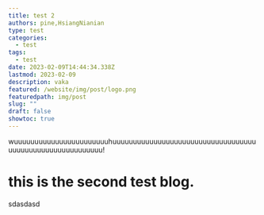```yaml
---
title: test 2
authors: pine,HsiangNianian
type: test
categories:
  - test
tags:
  - test
date: 2023-02-09T14:44:34.338Z
lastmod: 2023-02-09
description: vaka
featured: /website/img/post/logo.png
featuredpath: img/post
slug: ""
draft: false
showtoc: true
---
```


w﻿uuuuuuuuuuuuuuuuuuuuuuuhuuuuuuuuuuuuuuuuuuuuuuuuuuuuuuuuuuuuuuuuuuuuuuuuuuuuuuuuuu!

# t﻿his is the second test blog.

s﻿dasdasd
